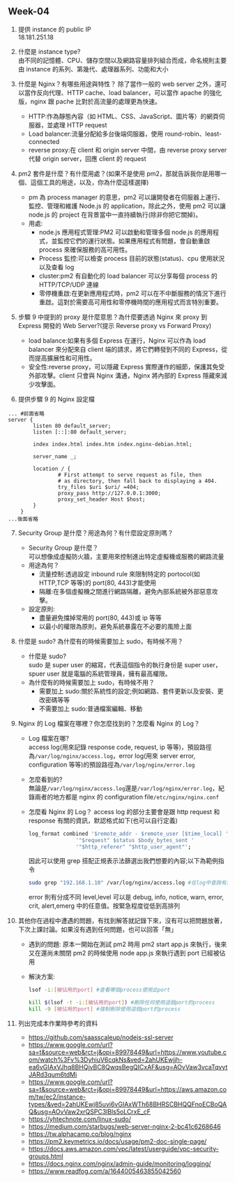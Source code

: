 ## Week-04

1. 提供 instance 的 public IP  
   18.181.251.18
2. 什麼是 instance type?  
   由不同的記憶體、CPU、儲存空間以及網路容量排列組合而成，命名規則主要由 instance 的系列、第幾代、處理器系列、功能和大小
3. 什麼是 Nginx？有哪些用途與特性？
   除了當作一般的 web server 之外，還可以當作反向代理、HTTP cache、load balancer，可以當作 apache 的強化版，nginx 跟 pache 比對於高流量的處理更為快速。
   - HTTP:作為靜態內容（如 HTML、CSS、JavaScript、圖片等）的網頁伺服器，並處理 HTTP request
   - Load balancer:流量分配給多台後端伺服器，使用 round-robin、least-connected
   - reverse proxy:在 client 和 origin server 中間，由 reverse proxy server 代替 origin server，回應 client 的 request
4. pm2 套件是什麼？有什麼用處？(如果不是使用 pm2，那就告訴我你是用哪一個、這個工具的用途，以及，你為什麼這樣選擇)
   - pm 為 process manager 的意思，pm2 可以讓開發者在伺服器上運行、監控、管理和維護 Node.js 的 application，除此之外，使用 pm2 可以讓 node.js 的 project 在背景當中一直持續執行(除非你把它關掉)。
   - 用處:
     - node.js 應用程式管理:PM2 可以啟動和管理多個 node.js 的應用程式，並監控它們的運行狀態。如果應用程式有問題，會自動重啟 process 來確保服務的高可用性。
     - Process 監控:可以檢查 process 目前的狀態(status)、cpu 使用狀況以及查看 log
     - cluster:pm2 有自動化的 load balancer 可以分享每個 process 的 HTTP/TCP/UDP 連線
     - 零停機重啟:在更新應用程式時，pm2 可以在不中斷服務的情況下進行重啟。這對於需要高可用性和零停機時間的應用程式而言特別重要。
5. 步驟 9 中提到的 proxy 是什麼意思？為什麼要透過 Nginx 來 proxy 到 Express 開發的 Web Server?(提示 Reverse proxy vs Forward Proxy)

   - load balance:如果有多個 Express 在運行，Nginx 可以作為 load balancer 來分配來自 client 端的請求，將它們轉發到不同的 Express，從而提高擴展性和可用性。
   - 安全性:reverse proxy，可以隱藏 Express 實際運作的細節，保護其免受外部攻擊。client 只會與 Nginx 溝通，Nginx 將內部的 Express 隱藏來減少攻擊面。

6. 提供步驟 9 的 Nginx 設定檔

```
... #前面省略
server {
        listen 80 default_server;
        listen [::]:80 default_server;

        index index.html index.htm index.nginx-debian.html;

        server_name _;

        location / {
                # First attempt to serve request as file, then
                # as directory, then fall back to displaying a 404.
                try_files $uri $uri/ =404;
                proxy_pass http://127.0.0.1:3000;
                proxy_set_header Host $host;
        }
    }
...後面省略
```

7. Security Group 是什麼？用途為何？有什麼設定原則嗎？

   - Security Group 是什麼？  
     可以想像成虛擬防火牆，主要用來控制進出特定虛擬機或服務的網路流量
   - 用途為何？
     - 流量控制:透過設定 inbound rule 來限制特定的 portocol(如 HTTP,TCP 等等)的 port(80, 443)才能使用
     - 隔離:在多個虛擬機之間進行網路隔離，避免內部系統被外部惡意攻擊。
   - 設定原則:
     - 盡量避免擋掉常用的 port(80, 443)或 ip 等等
     - 以最小的權限為原則，避免系統暴露在不必要的風險上面

8. 什麼是 sudo? 為什麼有的時候需要加上 sudo，有時候不用？
   - 什麼是 sudo?  
     sudo 是 super user 的縮寫，代表這個指令的執行身份是 super user，spuer user 就是電腦的系統管理員，擁有最高權限。
   - 為什麼有的時候需要加上 sudo，有時候不用？
     - 需要加上 sudo:關於系統性的設定;例如網路、套件更新以及安裝、更改密碼等等
     - 不需要加上 sudo:普通檔案編輯、移動
9. Nginx 的 Log 檔案在哪裡？你怎麼找到的？怎麼看 Nginx 的 Log？

   - Log 檔案在哪?  
     access log(用來記錄 response code, request, ip 等等)，預設路徑為`/var/log/nginx/access.log`，error log(用來 server error, configuration 等等)的預設路徑為`/var/log/nginx/error.log`
   - 怎麼看到的?  
     無論是`/var/log/nginx/access.log`還是`/var/log/nginx/error.log`，紀錄兩者的地方都是 nginx 的 configuration file`/etc/nginx/nginx.conf`
   - 怎麼看 Nginx 的 Log？
     access log 的部分主要會是跟 http request 和 response 有關的資訊，默認格式如下(也可以自行定義)

     ```bash
     log_format combined '$remote_addr - $remote_user [$time_local] '
                    '"$request" $status $body_bytes_sent '
                    '"$http_referer" "$http_user_agent"';
     ```

     因此可以使用 grep 搭配正規表示法篩選出我們想要的內容;以下為範例指令

     ```bash
     sudo grep "192.168.1.10" /var/log/nginx/access.log #在log中查詢有ip是192.168.1.10
     ```

     error 則有分成不同 level,level 可以是 debug, info, notice, warn, error, crit, alert,emerg 中的任意值。按緊急程度從低到高排列

10. 其他你在過程中遭遇的問題，有找到解答就記錄下來，沒有可以把問題放著，下次上課討論。如果沒有遇到任何問題，也可以回答「無」

    - 遇到的問題:
      原本一開始在測試 pm2 時用 pm2 start app.js 來執行，後來又在還尚未關閉 pm2 的時候使用 node app.js 來執行遇到 port 已經被佔用
    - 解決方案:

      ```bash
      lsof -i:[被佔用的port] #查看哪個process使用此port
      ```

      ```bash
      kill $(lsof -t -i:[被佔用的port]) #刪除任何使用這個port的process
      kill -9 [被佔用的port] #強制刪除使用這個port的process
      ```

11. 列出完成本作業時參考的資料
    - https://github.com/saasscaleup/nodejs-ssl-server
    - https://www.google.com/url?sa=t&source=web&rct=j&opi=89978449&url=https://www.youtube.com/watch%3Fv%3DyhiuV6cqkNs&ved=2ahUKEwjjh-ea6vGIAxVJhq8BHQjvBC8QwqsBegQICxAF&usg=AOvVaw3vcaTqvytJARd3qum6tdMi
    - https://www.google.com/url?sa=t&source=web&rct=j&opi=89978449&url=https://aws.amazon.com/tw/ec2/instance-types/&ved=2ahUKEwj85uvi6vGIAxWTh68BHRSCBHQQFnoECBoQAQ&usg=AOvVaw2xrQSPC3lBls5oLCrxE_cF
    - https://yhtechnote.com/linux-sudo/
    - https://medium.com/starbugs/web-server-nginx-2-bc41c6268646
    - https://tw.alphacamp.co/blog/nginx
    - https://pm2.keymetrics.io/docs/usage/pm2-doc-single-page/
    - https://docs.aws.amazon.com/vpc/latest/userguide/vpc-security-groups.html
    - https://docs.nginx.com/nginx/admin-guide/monitoring/logging/
    - https://www.readfog.com/a/1644005463855042560
